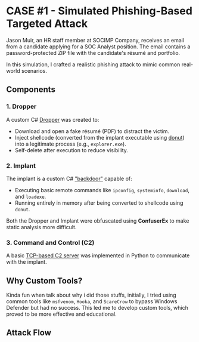 # CASE #1 - Simulated Phishing-Based Targeted Attack

Jason Muir, an HR staff member at SOCIMP Company, receives an email from a candidate applying for a SOC Analyst position. The email contains a password-protected ZIP file with the candidate's résumé and portfolio. 

In this simulation, I crafted a realistic phishing attack to mimic common real-world scenarios.

## Components

### 1. **Dropper**
A custom C# [Dropper](/adversaries-emulation/case#1-fakecv-phishing-attack/cvdropper.cs) was created to:
- Download and open a fake résumé (PDF) to distract the victim.
- Inject shellcode (converted from the implant executable using [donut](https://github.com/TheWover/donut)) into a legitimate process (e.g., `explorer.exe`).
- Self-delete after execution to reduce visibility.

### 2. **Implant**
The implant is a custom C# ["backdoor"](/adversaries-emulation/case#1-fakecv-phishing-attack/implant.cs) capable of:
- Executing basic remote commands like `ipconfig`, `systeminfo`, `download`, and `loadexe`.
- Running entirely in memory after being converted to shellcode using `donut`.

Both the Dropper and Implant were obfuscated using **ConfuserEx** to make static analysis more difficult.

### 3. **Command and Control (C2)**
A basic [TCP-based C2 server](/adversaries-emulation/case#1-fakecv-phishing-attack/tcp_c2_server.py) was implemented in Python to communicate with the implant.

## Why Custom Tools?
Kinda fun when talk about why i did those stuffs, initially, I tried using common tools like `msfvenom`, `Hooka`, and `ScareCrow` to bypass Windows Defender but had no success. This led me to develop custom tools, which proved to be more effective and educational.

## Attack Flow 
